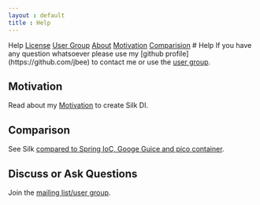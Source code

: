 ```yaml
---
layout : default
title : Help
---
```

<tour class="c-help">
Help
<a href="license.html">License</a>
<a href="https://groups.google.com/group/silk-di">User Group</a>
<a href="about.html">About</a>
<a href="motivation.html">Motivation</a>
<a href="comparison.html">Comparision</a>
</tour>
# Help

<abstract>
If you have any question whatsoever please use my [github profile](https://github.com/jbee) to contact me or use the <a href="https://groups.google.com/group/silk-di">user group</a>.
</abstract>

## Motivation
Read about my <a href="motivation.html">Motivation</a> to create Silk DI.

## <span class="icon-adjust"></span> Comparison
See Silk <a href="comparison.html">compared to Spring IoC, Googe Guice and pico container</a>.

## <span class="icon-comments"></span> Discuss or Ask Questions
Join the <a href="https://groups.google.com/group/silk-di">mailing list/user group</a>.

